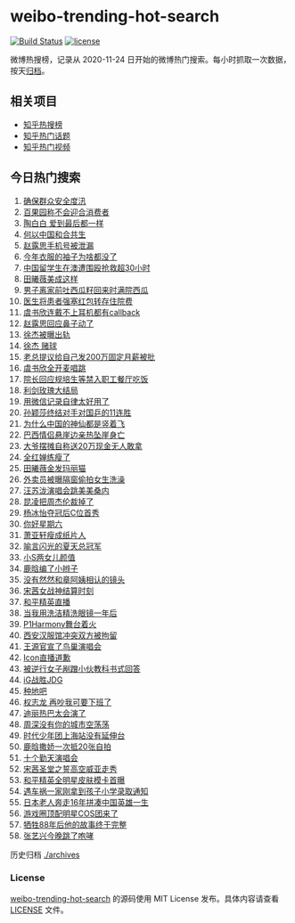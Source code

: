 # weibo-trending-hot-search

[![Build Status](https://github.com/justjavac/weibo-trending-hot-search/workflows/ci/badge.svg?branch=master)](https://github.com/justjavac/weibo-trending-hot-search/actions)
[![license](https://img.shields.io/github/license/justjavac/weibo-trending-hot-search)](https://github.com/justjavac/weibo-trending-hot-search/blob/master/LICENSE)

微博热搜榜，记录从 2020-11-24 日开始的微博热门搜索。每小时抓取一次数据，按天[归档](./archives)。

## 相关项目

- [知乎热搜榜](https://github.com/justjavac/zhihu-trending-top-search)
- [知乎热门话题](https://github.com/justjavac/zhihu-trending-hot-questions)
- [知乎热门视频](https://github.com/justjavac/zhihu-trending-hot-video)

## 今日热门搜索

<!-- BEGIN -->
<!-- 最后更新时间 Sun Aug 10 2025 01:07:13 GMT+0800 (China Standard Time) -->

1. [确保群众安全度汛](https://s.weibo.com//weibo?q=%23%E7%A1%AE%E4%BF%9D%E7%BE%A4%E4%BC%97%E5%AE%89%E5%85%A8%E5%BA%A6%E6%B1%9B%23&Refer=new_time)
1. [百果园称不会迎合消费者](https://s.weibo.com//weibo?q=%23%E7%99%BE%E6%9E%9C%E5%9B%AD%E7%A7%B0%E4%B8%8D%E4%BC%9A%E8%BF%8E%E5%90%88%E6%B6%88%E8%B4%B9%E8%80%85%23&t=31&band_rank=1&Refer=top)
1. [陶白白 爱到最后都一样](https://s.weibo.com//weibo?q=%E9%99%B6%E7%99%BD%E7%99%BD%20%E7%88%B1%E5%88%B0%E6%9C%80%E5%90%8E%E9%83%BD%E4%B8%80%E6%A0%B7&t=31&band_rank=15&Refer=top)
1. [何以中国和合共生](https://s.weibo.com//weibo?q=%23%E4%BD%95%E4%BB%A5%E4%B8%AD%E5%9B%BD%E5%92%8C%E5%90%88%E5%85%B1%E7%94%9F%23&t=31&band_rank=3&Refer=top)
1. [赵露思手机号被泄漏](https://s.weibo.com//weibo?q=%23%E8%B5%B5%E9%9C%B2%E6%80%9D%E6%89%8B%E6%9C%BA%E5%8F%B7%E8%A2%AB%E6%B3%84%E6%BC%8F%23&t=31&band_rank=4&Refer=top)
1. [今年衣服的袖子为啥都没了](https://s.weibo.com//weibo?q=%23%E4%BB%8A%E5%B9%B4%E8%A1%A3%E6%9C%8D%E7%9A%84%E8%A2%96%E5%AD%90%E4%B8%BA%E5%95%A5%E9%83%BD%E6%B2%A1%E4%BA%86%23&t=31&band_rank=40&Refer=top)
1. [中国留学生在澳遭围殴抢救超30小时](https://s.weibo.com//weibo?q=%23%E4%B8%AD%E5%9B%BD%E7%95%99%E5%AD%A6%E7%94%9F%E5%9C%A8%E6%BE%B3%E9%81%AD%E5%9B%B4%E6%AE%B4%E6%8A%A2%E6%95%91%E8%B6%8530%E5%B0%8F%E6%97%B6%23&t=31&band_rank=5&Refer=top)
1. [田曦薇美成这样](https://s.weibo.com//weibo?q=%E7%94%B0%E6%9B%A6%E8%96%87%E7%BE%8E%E6%88%90%E8%BF%99%E6%A0%B7&t=31&band_rank=2&Refer=top)
1. [男子离家前吐西瓜籽回来时满院西瓜](https://s.weibo.com//weibo?q=%23%E7%94%B7%E5%AD%90%E7%A6%BB%E5%AE%B6%E5%89%8D%E5%90%90%E8%A5%BF%E7%93%9C%E7%B1%BD%E5%9B%9E%E6%9D%A5%E6%97%B6%E6%BB%A1%E9%99%A2%E8%A5%BF%E7%93%9C%23&t=31&band_rank=6&Refer=top)
1. [医生将患者强塞红包转存住院费](https://s.weibo.com//weibo?q=%23%E5%8C%BB%E7%94%9F%E5%B0%86%E6%82%A3%E8%80%85%E5%BC%BA%E5%A1%9E%E7%BA%A2%E5%8C%85%E8%BD%AC%E5%AD%98%E4%BD%8F%E9%99%A2%E8%B4%B9%23&t=31&band_rank=9&Refer=top)
1. [虞书欣连戴不上耳机都有callback](https://s.weibo.com//weibo?q=%E8%99%9E%E4%B9%A6%E6%AC%A3%E8%BF%9E%E6%88%B4%E4%B8%8D%E4%B8%8A%E8%80%B3%E6%9C%BA%E9%83%BD%E6%9C%89callback&t=31&band_rank=7&Refer=top)
1. [赵露思回应鼻子动了](https://s.weibo.com//weibo?q=%23%E8%B5%B5%E9%9C%B2%E6%80%9D%E5%9B%9E%E5%BA%94%E9%BC%BB%E5%AD%90%E5%8A%A8%E4%BA%86%23&t=31&band_rank=11&Refer=top)
1. [徐杰被曝出轨](https://s.weibo.com//weibo?q=%23%E5%BE%90%E6%9D%B0%E8%A2%AB%E6%9B%9D%E5%87%BA%E8%BD%A8%23&t=31&band_rank=12&Refer=top)
1. [徐杰 赌球](https://s.weibo.com//weibo?q=%E5%BE%90%E6%9D%B0%20%E8%B5%8C%E7%90%83&t=31&band_rank=13&Refer=top)
1. [老总提议给自己发200万固定月薪被批](https://s.weibo.com//weibo?q=%23%E8%80%81%E6%80%BB%E6%8F%90%E8%AE%AE%E7%BB%99%E8%87%AA%E5%B7%B1%E5%8F%91200%E4%B8%87%E5%9B%BA%E5%AE%9A%E6%9C%88%E8%96%AA%E8%A2%AB%E6%89%B9%23&t=31&band_rank=30&Refer=top)
1. [虞书欣全开麦唱跳](https://s.weibo.com//weibo?q=%E8%99%9E%E4%B9%A6%E6%AC%A3%E5%85%A8%E5%BC%80%E9%BA%A6%E5%94%B1%E8%B7%B3&t=31&band_rank=14&Refer=top)
1. [院长回应规培生等禁入职工餐厅吃饭](https://s.weibo.com//weibo?q=%23%E9%99%A2%E9%95%BF%E5%9B%9E%E5%BA%94%E8%A7%84%E5%9F%B9%E7%94%9F%E7%AD%89%E7%A6%81%E5%85%A5%E8%81%8C%E5%B7%A5%E9%A4%90%E5%8E%85%E5%90%83%E9%A5%AD%23&t=31&band_rank=9&Refer=top)
1. [利剑玫瑰大结局](https://s.weibo.com//weibo?q=%E5%88%A9%E5%89%91%E7%8E%AB%E7%91%B0%E5%A4%A7%E7%BB%93%E5%B1%80&t=31&band_rank=16&Refer=top)
1. [用微信记录自律太好用了](https://s.weibo.com//weibo?q=%E7%94%A8%E5%BE%AE%E4%BF%A1%E8%AE%B0%E5%BD%95%E8%87%AA%E5%BE%8B%E5%A4%AA%E5%A5%BD%E7%94%A8%E4%BA%86&t=31&band_rank=47&Refer=top)
1. [孙颖莎终结对手对国乒的11连胜](https://s.weibo.com//weibo?q=%23%E5%AD%99%E9%A2%96%E8%8E%8E%E7%BB%88%E7%BB%93%E5%AF%B9%E6%89%8B%E5%AF%B9%E5%9B%BD%E4%B9%92%E7%9A%8411%E8%BF%9E%E8%83%9C%23&t=31&band_rank=10&Refer=top)
1. [为什么中国的神仙都是竖着飞](https://s.weibo.com//weibo?q=%23%E4%B8%BA%E4%BB%80%E4%B9%88%E4%B8%AD%E5%9B%BD%E7%9A%84%E7%A5%9E%E4%BB%99%E9%83%BD%E6%98%AF%E7%AB%96%E7%9D%80%E9%A3%9E%23&t=31&band_rank=19&Refer=top)
1. [巴西情侣悬崖边亲热坠崖身亡](https://s.weibo.com//weibo?q=%23%E5%B7%B4%E8%A5%BF%E6%83%85%E4%BE%A3%E6%82%AC%E5%B4%96%E8%BE%B9%E4%BA%B2%E7%83%AD%E5%9D%A0%E5%B4%96%E8%BA%AB%E4%BA%A1%23&t=31&band_rank=21&Refer=top)
1. [大爷摆摊自称送20万现金无人敢拿](https://s.weibo.com//weibo?q=%23%E5%A4%A7%E7%88%B7%E6%91%86%E6%91%8A%E8%87%AA%E7%A7%B0%E9%80%8120%E4%B8%87%E7%8E%B0%E9%87%91%E6%97%A0%E4%BA%BA%E6%95%A2%E6%8B%BF%23&t=31&band_rank=20&Refer=top)
1. [全红婵练瘦了](https://s.weibo.com//weibo?q=%E5%85%A8%E7%BA%A2%E5%A9%B5%E7%BB%83%E7%98%A6%E4%BA%86&t=31&band_rank=8&Refer=top)
1. [田曦薇金发玛丽猫](https://s.weibo.com//weibo?q=%23%E7%94%B0%E6%9B%A6%E8%96%87%E9%87%91%E5%8F%91%E7%8E%9B%E4%B8%BD%E7%8C%AB%23&t=31&band_rank=26&Refer=top)
1. [外卖员被曝隔窗偷拍女生洗澡](https://s.weibo.com//weibo?q=%23%E5%A4%96%E5%8D%96%E5%91%98%E8%A2%AB%E6%9B%9D%E9%9A%94%E7%AA%97%E5%81%B7%E6%8B%8D%E5%A5%B3%E7%94%9F%E6%B4%97%E6%BE%A1%23&t=31&band_rank=22&Refer=top)
1. [汪苏泷演唱会跳美美桑内](https://s.weibo.com//weibo?q=%23%E6%B1%AA%E8%8B%8F%E6%B3%B7%E6%BC%94%E5%94%B1%E4%BC%9A%E8%B7%B3%E7%BE%8E%E7%BE%8E%E6%A1%91%E5%86%85%23&t=31&band_rank=26&Refer=top)
1. [昆凌把周杰伦裁掉了](https://s.weibo.com//weibo?q=%E6%98%86%E5%87%8C%E6%8A%8A%E5%91%A8%E6%9D%B0%E4%BC%A6%E8%A3%81%E6%8E%89%E4%BA%86&t=31&band_rank=37&Refer=top)
1. [杨冰怡夺冠后C位首秀](https://s.weibo.com//weibo?q=%E6%9D%A8%E5%86%B0%E6%80%A1%E5%A4%BA%E5%86%A0%E5%90%8EC%E4%BD%8D%E9%A6%96%E7%A7%80&t=31&band_rank=24&Refer=top)
1. [你好星期六](https://s.weibo.com//weibo?q=%E4%BD%A0%E5%A5%BD%E6%98%9F%E6%9C%9F%E5%85%AD&t=31&band_rank=23&Refer=top)
1. [萧亚轩瘦成纸片人](https://s.weibo.com//weibo?q=%E8%90%A7%E4%BA%9A%E8%BD%A9%E7%98%A6%E6%88%90%E7%BA%B8%E7%89%87%E4%BA%BA&t=31&band_rank=30&Refer=top)
1. [喻言闪光的夏天总冠军](https://s.weibo.com//weibo?q=%E5%96%BB%E8%A8%80%E9%97%AA%E5%85%89%E7%9A%84%E5%A4%8F%E5%A4%A9%E6%80%BB%E5%86%A0%E5%86%9B&t=31&band_rank=50&Refer=top)
1. [小S两女儿颜值](https://s.weibo.com//weibo?q=%23%E5%B0%8FS%E4%B8%A4%E5%A5%B3%E5%84%BF%E9%A2%9C%E5%80%BC%23&t=31&band_rank=18&Refer=top)
1. [鹿晗编了小辫子](https://s.weibo.com//weibo?q=%23%E9%B9%BF%E6%99%97%E7%BC%96%E4%BA%86%E5%B0%8F%E8%BE%AB%E5%AD%90%23&t=31&band_rank=28&Refer=top)
1. [没有然然和章阿姨相认的镜头](https://s.weibo.com//weibo?q=%E6%B2%A1%E6%9C%89%E7%84%B6%E7%84%B6%E5%92%8C%E7%AB%A0%E9%98%BF%E5%A7%A8%E7%9B%B8%E8%AE%A4%E7%9A%84%E9%95%9C%E5%A4%B4&t=31&band_rank=36&Refer=top)
1. [宋茜女战神结算时刻](https://s.weibo.com//weibo?q=%E5%AE%8B%E8%8C%9C%E5%A5%B3%E6%88%98%E7%A5%9E%E7%BB%93%E7%AE%97%E6%97%B6%E5%88%BB&t=31&band_rank=35&Refer=top)
1. [和平精英直播](https://s.weibo.com//weibo?q=%E5%92%8C%E5%B9%B3%E7%B2%BE%E8%8B%B1%E7%9B%B4%E6%92%AD&t=31&band_rank=35&Refer=top)
1. [当我用洗洁精洗眼镜一年后](https://s.weibo.com//weibo?q=%23%E5%BD%93%E6%88%91%E7%94%A8%E6%B4%97%E6%B4%81%E7%B2%BE%E6%B4%97%E7%9C%BC%E9%95%9C%E4%B8%80%E5%B9%B4%E5%90%8E%23&t=31&band_rank=46&Refer=top)
1. [P1Harmony舞台着火](https://s.weibo.com//weibo?q=%23P1Harmony%E8%88%9E%E5%8F%B0%E7%9D%80%E7%81%AB%23&t=31&band_rank=31&Refer=top)
1. [西安汉服馆冲突双方被拘留](https://s.weibo.com//weibo?q=%23%E8%A5%BF%E5%AE%89%E6%B1%89%E6%9C%8D%E9%A6%86%E5%86%B2%E7%AA%81%E5%8F%8C%E6%96%B9%E8%A2%AB%E6%8B%98%E7%95%99%23&t=31&band_rank=29&Refer=top)
1. [王源官宣了鸟巢演唱会](https://s.weibo.com//weibo?q=%23%E7%8E%8B%E6%BA%90%E5%AE%98%E5%AE%A3%E4%BA%86%E9%B8%9F%E5%B7%A2%E6%BC%94%E5%94%B1%E4%BC%9A%23&t=31&band_rank=25&Refer=top)
1. [Icon直播道歉](https://s.weibo.com//weibo?q=%23Icon%E7%9B%B4%E6%92%AD%E9%81%93%E6%AD%89%23&t=31&band_rank=39&Refer=top)
1. [被逆行女子剐蹭小伙教科书式回答](https://s.weibo.com//weibo?q=%23%E8%A2%AB%E9%80%86%E8%A1%8C%E5%A5%B3%E5%AD%90%E5%89%90%E8%B9%AD%E5%B0%8F%E4%BC%99%E6%95%99%E7%A7%91%E4%B9%A6%E5%BC%8F%E5%9B%9E%E7%AD%94%23&t=31&band_rank=42&Refer=top)
1. [iG战胜JDG](https://s.weibo.com//weibo?q=%23iG%E6%88%98%E8%83%9CJDG%23&t=31&band_rank=43&Refer=top)
1. [种地吧](https://s.weibo.com//weibo?q=%E7%A7%8D%E5%9C%B0%E5%90%A7&t=31&band_rank=32&Refer=top)
1. [权志龙 再吵我可要下班了](https://s.weibo.com//weibo?q=%E6%9D%83%E5%BF%97%E9%BE%99%20%E5%86%8D%E5%90%B5%E6%88%91%E5%8F%AF%E8%A6%81%E4%B8%8B%E7%8F%AD%E4%BA%86&t=31&band_rank=45&Refer=top)
1. [迪丽热巴太会演了](https://s.weibo.com//weibo?q=%23%E8%BF%AA%E4%B8%BD%E7%83%AD%E5%B7%B4%E5%A4%AA%E4%BC%9A%E6%BC%94%E4%BA%86%23&t=31&band_rank=44&Refer=top)
1. [周深没有你的城市空荡荡](https://s.weibo.com//weibo?q=%E5%91%A8%E6%B7%B1%E6%B2%A1%E6%9C%89%E4%BD%A0%E7%9A%84%E5%9F%8E%E5%B8%82%E7%A9%BA%E8%8D%A1%E8%8D%A1&t=31&band_rank=47&Refer=top)
1. [时代少年团上海站没有延伸台](https://s.weibo.com//weibo?q=%E6%97%B6%E4%BB%A3%E5%B0%91%E5%B9%B4%E5%9B%A2%E4%B8%8A%E6%B5%B7%E7%AB%99%E6%B2%A1%E6%9C%89%E5%BB%B6%E4%BC%B8%E5%8F%B0&t=31&band_rank=48&Refer=top)
1. [鹿晗撒娇一次抵20张自拍](https://s.weibo.com//weibo?q=%23%E9%B9%BF%E6%99%97%E6%92%92%E5%A8%87%E4%B8%80%E6%AC%A1%E6%8A%B520%E5%BC%A0%E8%87%AA%E6%8B%8D%23&t=31&band_rank=34&Refer=top)
1. [十个勤天演唱会](https://s.weibo.com//weibo?q=%E5%8D%81%E4%B8%AA%E5%8B%A4%E5%A4%A9%E6%BC%94%E5%94%B1%E4%BC%9A&t=31&band_rank=42&Refer=top)
1. [宋茜圣堂之誓高空威亚走秀](https://s.weibo.com//weibo?q=%23%E5%AE%8B%E8%8C%9C%E5%9C%A3%E5%A0%82%E4%B9%8B%E8%AA%93%E9%AB%98%E7%A9%BA%E5%A8%81%E4%BA%9A%E8%B5%B0%E7%A7%80%23&t=31&band_rank=17&Refer=top)
1. [和平精英全明星皮肤模卡首曝](https://s.weibo.com//weibo?q=%23%E5%92%8C%E5%B9%B3%E7%B2%BE%E8%8B%B1%E5%85%A8%E6%98%8E%E6%98%9F%E7%9A%AE%E8%82%A4%E6%A8%A1%E5%8D%A1%E9%A6%96%E6%9B%9D%23&t=31&band_rank=27&Refer=top)
1. [遇车祸一家刚拿到孩子小学录取通知](https://s.weibo.com//weibo?q=%23%E9%81%87%E8%BD%A6%E7%A5%B8%E4%B8%80%E5%AE%B6%E5%88%9A%E6%8B%BF%E5%88%B0%E5%AD%A9%E5%AD%90%E5%B0%8F%E5%AD%A6%E5%BD%95%E5%8F%96%E9%80%9A%E7%9F%A5%23&t=31&band_rank=33&Refer=top)
1. [日本老人奔走16年拼凑中国英雄一生](https://s.weibo.com//weibo?q=%23%E6%97%A5%E6%9C%AC%E8%80%81%E4%BA%BA%E5%A5%94%E8%B5%B016%E5%B9%B4%E6%8B%BC%E5%87%91%E4%B8%AD%E5%9B%BD%E8%8B%B1%E9%9B%84%E4%B8%80%E7%94%9F%23&t=31&band_rank=38&Refer=top)
1. [游戏圈顶配明星COS团来了](https://s.weibo.com//weibo?q=%23%E6%B8%B8%E6%88%8F%E5%9C%88%E9%A1%B6%E9%85%8D%E6%98%8E%E6%98%9FCOS%E5%9B%A2%E6%9D%A5%E4%BA%86%23&t=31&band_rank=41&Refer=top)
1. [牺牲88年后他的故事终于完整](https://s.weibo.com//weibo?q=%23%E7%89%BA%E7%89%B288%E5%B9%B4%E5%90%8E%E4%BB%96%E7%9A%84%E6%95%85%E4%BA%8B%E7%BB%88%E4%BA%8E%E5%AE%8C%E6%95%B4%23&t=31&band_rank=48&Refer=top)
1. [张艺兴今晚跳了咆哮](https://s.weibo.com//weibo?q=%23%E5%BC%A0%E8%89%BA%E5%85%B4%E4%BB%8A%E6%99%9A%E8%B7%B3%E4%BA%86%E5%92%86%E5%93%AE%23&t=31&band_rank=49&Refer=top)

<!-- END -->

历史归档 [./archives](./archives)

### License

[weibo-trending-hot-search](https://github.com/justjavac/weibo-trending-hot-search) 的源码使用 MIT License
发布。具体内容请查看 [LICENSE](./LICENSE) 文件。
